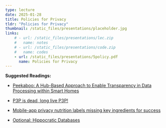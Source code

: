 ```yaml
---
type: lecture
date: 2025-01-28
title: Policies for Privacy
tldr: "Policies for Privacy"
thumbnail: /static_files/presentations/placeholder.jpg
links: 
    # - url: /static_files/presentations/lec.zip
    #   name: notes
    # - url: /static_files/presentations/code.zip
    #   name: codes
    - url: /static_files/presentations/5policy.pdf
      name: Policies for Privacy
---
```

**Suggested Readings:**

- [Peekaboo: A Hub-Based Approach to Enable Transparency in Data Processing within Smart Homes](https://www.haojianj.in/resource/pdf/peekaboo-oakland22.pdf)

- [P3P is dead, long live P3P!](https://lorrie.cranor.org/blog/2012/12/03/p3p-is-dead-long-live-p3p/)

- [Mobile-app privacy nutrition labels missing key ingredients for success](https://dl.acm.org/doi/pdf/10.1145/3563967)

- [Optional: Hippocratic Databases](https://www.vldb.org/conf/2002/S05P02.pdf) 

